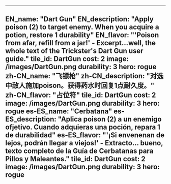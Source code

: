 ---

EN_name: "Dart Gun"
EN_description: "Apply poison (2) to target enemy. When you acquire a potion, restore 1 durability"
EN_flavor: "'Poison from afar, refill from a jar!' - Excerpt...well, the whole text of the Trickster's Dart Gun user guide."
tile_id: DartGun
cost: 2
image: /images/DartGun.png
durability: 3
hero: rogue
zh-CN_name: "飞镖枪"
zh-CN_description: "对选中敌人施加poison。获得药水时回复1点耐久度。"
zh-CN_flavor: "占位符"
tile_id: DartGun
cost: 2
image: /images/DartGun.png
durability: 3
hero: rogue
es-ES_name: "Cerbatana"
es-ES_description: "Aplica poison (2) a un enemigo ofjetivo. Cuando adquieras una poción, repara 1 de durabilidad"
es-ES_flavor: "'¡Si envenenan de lejos, podrán llegar a viejos!' - Extracto... bueno, texto completo de la Guía de Cerbatanas para Pillos y Maleantes."
tile_id: DartGun
cost: 2
image: /images/DartGun.png
durability: 3
hero: rogue
---